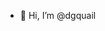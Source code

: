 - 👋 Hi, I’m @dgquail

<!---
dgquail/dgquail is a ✨ special ✨ repository because its `README.md` (this file) appears on your GitHub profile.
You can click the Preview link to take a look at your changes.
--->
